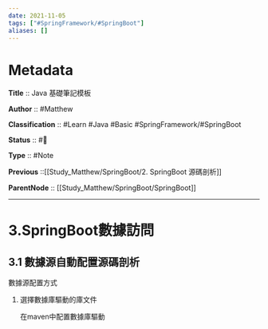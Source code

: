 ```yaml
---
date: 2021-11-05
tags: ["#SpringFramework/#SpringBoot"]
aliases: []
---
```


# Metadata

**Title** :: Java 基礎筆記模板

**Author** :: #Matthew 

**Classification** :: #Learn #Java #Basic #SpringFramework/#SpringBoot 

**Status** :: #🌱

**Type** :: #Note

**Previous** ::[[Study_Matthew/SpringBoot/2. SpringBoot 源碼剖析]]

**ParentNode** :: [[Study_Matthew/SpringBoot/SpringBoot]]

---

# 3.SpringBoot數據訪問
## 3.1 數據源自動配置源碼剖析
數據源配置方式
1. 選擇數據庫驅動的庫文件
	
	在maven中配置數據庫驅動
















